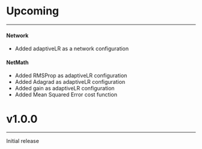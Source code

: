# Upcoming
---
#### Network
- Added adaptiveLR as a network configuration
#### NetMath
- Added RMSProp as adaptiveLR configuration
- Added Adagrad as adaptiveLR configuration
- Added gain as adaptiveLR configuration
- Added Mean Squared Error cost function
# v1.0.0
----
Initial release